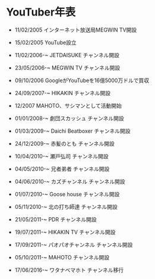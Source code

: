YouTuber年表
===============

- 11/02/2005 インターネット放送局MEGWIN TV開設
- 15/02/2005 YouTube設立

- 11/02/2006-~ JETDAISUKE チャンネル開設
- 23/05/2006-~ MEGWIN TV チャンネル開設
- 09/10/2006 GoogleがYouTubeを16億5000万ドルで買収

- 24/09/2007-~ HIKAKIN チャンネル開設
- 12/2007 MAHOTO、サシマンとして活動開始

- 01/01/2008-~ 劇団スカッシュ チャンネル開設

- 01/03/2009-~ Daichi Beatboxer チャンネル開設
- 24/12/2009-~ 赤髪のとも チャンネル開設

- 10/04/2010-~ 瀬戸弘司 チャンネル開設
- 04/05/2010-~ 兄者弟者 チャンネル開設
- 04/06/2010-~ カズチャンネル チャンネル開設
- 01/07/2010-~ Goose house チャンネル開設
- 05/11/2010-~ 北の打ち師達 チャンネル開設

- 21/05/2011-~ PDR チャンネル開設
- 19/07/2011-~ HIKAKIN TV チャンネル開設
- 17/09/2011-~ パオパオチャンネル チャンネル開設
- 05/10/2011-~ MAHOTO チャンネル開設

- 17/06/2016-~ ワタナベマホト チャンネル移行

